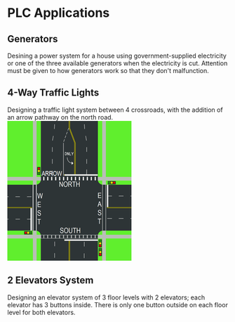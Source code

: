 # PLC Applications
## Generators
Desining a power system for a house using government-supplied electricity or one of the three available generators when the electricity is cut. Attention must be given to how generators work so that they don't malfunction.

## 4-Way Traffic Lights
Designing a traffic light system between 4 crossroads, with the addition of an arrow pathway on the north road.  
![](/images/road.png)

## 2 Elevators System
Designing an elevator system of 3 floor levels with 2 elevators; each elevator has 3 buttons inside. There is only one button outside on each floor level for both elevators.
